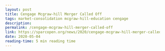 ```yaml
---
layout: post
title: Cengage Mcgraw-hill Merger Called Off
tags: market-consolidation mcgraw-hill-education cengage
description:
permalink: /cengage-mcgraw-hill-merger-called-off
link: https://sparcopen.org/news/2020/cengage-mcgraw-hill-merger-called-off/
date: 2020-05-04
reading-time: 5 min reading time
---
```

